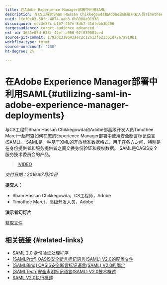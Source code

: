 ```yaml
---
title: 在Adobe Experience Manager部署中利用SAML
description: 与CS工程师Sham Hassan Chikkegowda和Adobe部高级开发人员Timothee Maret一起审查如何在您的Experience Manager部署中使用安全断言标记语言(SAML)。 SAML是一种基于XML的开放标准数据格式，用于在各方之间，特别是在身份提供者和服务提供者之间交换身份验证和授权数据。  SAML是OASIS安全服务技术委员会的产品。
uuid: 1fef0c03-50fc-4874-aab3-6b8908a91938
discoiquuid: eec3e83c-b167-457e-8db7-41dfebb3b406
targetaudience: target-audience advanced
exl-id: 3631e05d-633f-42ef-a950-92f039081ced
source-git-commit: 1792dc318643aec2c12613f621361d72a7a918b1
workflow-type: tm+mt
source-wordcount: '238'
ht-degree: 2%

---
```


# 在Adobe Experience Manager部署中利用SAML{#utilizing-saml-in-adobe-experience-manager-deployments}

与CS工程师Sham Hassan Chikkegowda和Adobe部高级开发人员Timothee Maret一起审查如何在您的Experience Manager部署中使用安全断言标记语言(SAML)。 SAML是一种基于XML的开放标准数据格式，用于在各方之间，特别是在身份提供者和服务提供者之间交换身份验证和授权数据。  SAML是OASIS安全服务技术委员会的产品。

>[!VIDEO](https://video.tv.adobe.com/v/19299/?quality=9)

*交付日期：2016年7月20日*

**提交人：**

* Sham Hassan Chikkegowda，CS工程师，Adobe
* Timothee Maret，高级开发人员，Adobe

**演示者幻灯片**

[获取文件](assets/aem-gems-072016-saml.pdf)

## 相关链接 {#related-links}

* [SAML 2.0 身份验证处理程序](https://docs.adobe.com/docs/en/aem/6-2/administer/security/saml-2-0-authenticationhandler.html)
* [[SAMLProf] OASIS安全断言标记语言(SAML) V2.0的配置文件](https://docs.oasis-open.org/security/saml/v2.0/saml-profiles-2.0-os.pdf)
* [[SAMLBind] OASIS安全断言标记语言(SAML) V2.0的绑定](https://docs.oasis-open.org/security/saml/v2.0/saml-bindings-2.0-os.pdf)
* [[SAMLTech]安全声明标记语言(SAML) V2.0技术概述](https://www.oasis-open.org/committees/download.php/27819/sstc-saml-tech-overview-2.0-cd-02.pdf)
* [SAML V2.0执行概述](https://www.oasis-open.org/committees/download.php/13525/sstc-saml-exec-overview-2.0-cd-01-2col.pdf)
